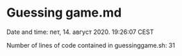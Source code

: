 # Guessing game.md

Date and time:
пет, 14. август 2020. 19:26:07 CEST

Number of lines of code contained in guessinggame.sh:
31
